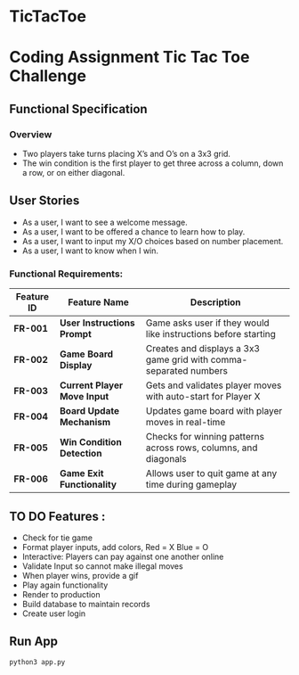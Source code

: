 <!-- TODO: copy readme template -->
# TicTacToe

# Coding Assignment Tic Tac Toe Challenge


## Functional Specification

### Overview
* Two players take turns placing X’s and O’s on a 3x3 grid.
* The win condition is the first player to get three across a column, down a row, or on either diagonal.

## User Stories
- As a user, I want to see a welcome message.
- As a user, I want to be offered a chance to learn how to play.
- As a user, I want to input my X/O choices based on number placement.
- As a user, I want to know when I win.

### Functional Requirements:
| Feature ID | Feature Name | Description |
|------------|--------------|-------------|
| **FR-001** | **User Instructions Prompt** | Game asks user if they would like instructions before starting |
| **FR-002** | **Game Board Display** | Creates and displays a 3x3 game grid with comma-separated numbers |
| **FR-003** | **Current Player Move Input** | Gets and validates player moves with auto-start for Player X |
| **FR-004** | **Board Update Mechanism** | Updates game board with player moves in real-time |
| **FR-005** | **Win Condition Detection** | Checks for winning patterns across rows, columns, and diagonals |
| **FR-006** | **Game Exit Functionality** | Allows user to quit game at any time during gameplay | 


## TO DO Features :
* Check for tie game
* Format player inputs, add colors, Red = X Blue = O
* Interactive:  Players can pay against one another online
* Validate Input so cannot make illegal moves
* When player wins, provide a gif
* Play again functionality
* Render to production
* Build database to maintain records
* Create user login

## Run App

`python3 app.py`
